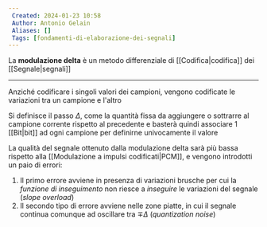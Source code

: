 ```yaml
---
 Created: 2024-01-23 10:58
 Author: Antonio Gelain
 Aliases: []
 Tags: [fondamenti-di-elaborazione-dei-segnali]
---
```


La **modulazione delta** è un metodo differenziale di [[Codifica|codifica]] dei [[Segnale|segnali]]

---

Anziché codificare i singoli valori dei campioni, vengono codificate le variazioni tra un campione e l'altro

Si definisce il passo $\Delta$, come la quantità fissa da aggiungere o sottrarre al campione corrente rispetto al precedente e basterà quindi associare 1 [[Bit|bit]] ad ogni campione per definirne univocamente il valore

La qualità del segnale ottenuto dalla modulazione delta sarà più bassa rispetto alla [[Modulazione a impulsi codificati|PCM]], e vengono introdotti un paio di errori:
1. Il primo errore avviene in presenza di variazioni brusche per cui la *funzione di inseguimento* non riesce a *inseguire* le variazioni del segnale (*slope overload*)
2. Il secondo tipo di errore avviene nelle zone piatte, in cui il segnale continua comunque ad oscillare tra $\mp \Delta$ (*quantization noise*)
